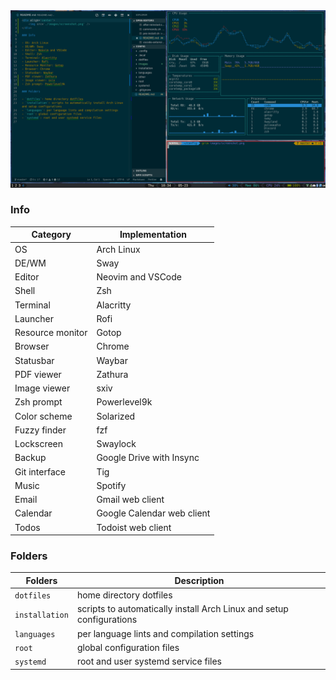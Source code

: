 <div align='center'>
    <img src='./images/screenshot.png' />
</div>

### Info

Category         | Implementation
-----------------|---------------------------
OS               | Arch Linux
DE/WM            | Sway
Editor           | Neovim and VSCode
Shell            | Zsh
Terminal         | Alacritty
Launcher         | Rofi
Resource monitor | Gotop
Browser          | Chrome
Statusbar        | Waybar
PDF viewer       | Zathura
Image viewer     | sxiv
Zsh prompt       | Powerlevel9k
Color scheme     | Solarized
Fuzzy finder     | fzf
Lockscreen       | Swaylock
Backup           | Google Drive with Insync
Git interface    | Tig
Music            | Spotify
Email            | Gmail web client
Calendar         | Google Calendar web client
Todos            | Todoist web client

### Folders

Folders        | Description
---------------|---------------------------------------------------------------------
`dotfiles`     | home directory dotfiles
`installation` | scripts to automatically install Arch Linux and setup configurations
`languages`    | per language lints and compilation settings
`root`         | global configuration files
`systemd`      | root and user systemd service files
